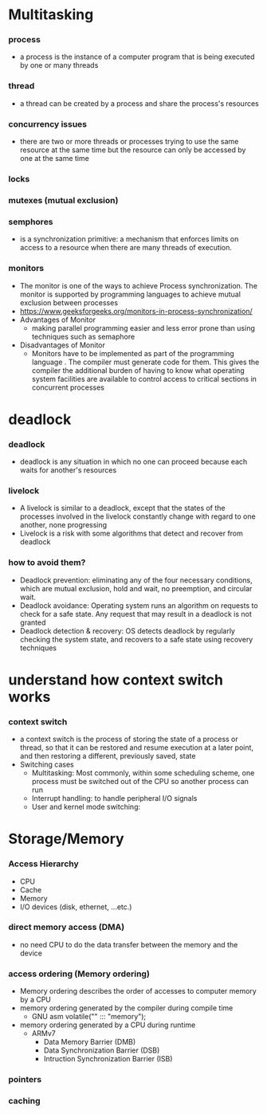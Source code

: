 # Multitasking 
### process
  - a process is the instance of a computer program that is being executed by one or many threads
### thread
  - a thread can be created by a process and share the process's resources
### concurrency issues
  - there are two or more threads or processes trying to use the same resource at the same time but the resource can only be accessed by one at the same time
### locks
### mutexes (mutual exclusion)
### semphores
  - is a synchronization primitive: a mechanism that enforces limits on access to a resource when there are many threads of execution.
### monitors
  - The monitor is one of the ways to achieve Process synchronization. The monitor is supported by programming languages to achieve mutual exclusion between processes
  - https://www.geeksforgeeks.org/monitors-in-process-synchronization/
  - Advantages of Monitor
    - making parallel programming easier and less error prone than using techniques such as semaphore
  - Disadvantages of Monitor
    - Monitors have to be implemented as part of the programming language . The compiler must generate code for them. This gives the compiler the additional burden of having to know what operating system facilities are available to control access to critical sections in concurrent processes

# deadlock
### deadlock
  - deadlock is any situation in which no one can proceed because each waits for another's resources
### livelock
  - A livelock is similar to a deadlock, except that the states of the processes involved in the livelock constantly change with regard to one another, none progressing
  - Livelock is a risk with some algorithms that detect and recover from deadlock
### how to avoid them?
  - Deadlock prevention: eliminating any of the four necessary conditions, which are mutual exclusion, hold and wait, no preemption, and circular wait.
  - Deadlock avoidance: Operating system runs an algorithm on requests to check for a safe state. Any request that may result in a deadlock is not granted
  - Deadlock detection & recovery: OS detects deadlock by regularly checking the system state, and recovers to a safe state using recovery techniques

# understand how context switch works
### context switch
  - a context switch is the process of storing the state of a process or thread, so that it can be restored and resume execution at a later point, and then restoring a different, previously saved, state
  - Switching cases
    - Multitasking: Most commonly, within some scheduling scheme, one process must be switched out of the CPU so another process can run
	- Interrupt handling: to handle peripheral I/O signals 
	- User and kernel mode switching: 

# Storage/Memory
### Access Hierarchy
  - CPU
  - Cache
  - Memory
  - I/O devices (disk, ethernet, ...etc.)
### direct memory access (DMA)
  - no need CPU to do the data transfer between the memory and the device
### access ordering (Memory ordering)
  - Memory ordering describes the order of accesses to computer memory by a CPU
  - memory ordering generated by the compiler during compile time
    - GNU asm volatile("" ::: "memory");
  - memory ordering generated by a CPU during runtime
    - ARMv7
      - Data Memory Barrier (DMB)
      - Data Synchronization Barrier (DSB)
      - Intruction Synchronization Barrier (ISB)
### pointers
### caching
